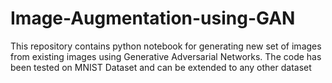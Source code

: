 # Image-Augmentation-using-GAN
This repository contains python notebook for generating new set of images from existing images using Generative Adversarial Networks. The code has been tested on MNIST Dataset and can be extended to any other dataset
